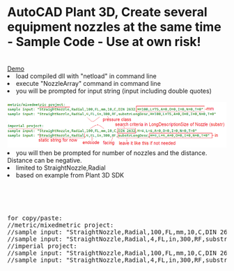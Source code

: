 # AutoCAD Plant 3D, Create several equipment nozzles at the same time - Sample Code - Use at own risk!
<br>
<a href="https://github.com/Henaccount/NozzleArray/blob/master/nozzleArray-Demo.gif">Demo</a>
<br>
<li>load compiled dll with "netload" in command line</li>
<li>execute "NozzleArray" command in command line</li>
<li>you will be prompted for input string (input including double quotes)</li><br>
<img src="https://github.com/Henaccount/NozzleArray/blob/master/nozzleArry-Input.png"><br>
<li>you will then be prompted for number of nozzles and the distance. Distance can be negative.</li>
<li>limited to StraightNozzle,Radial</li>
<li>based on example from Plant 3D SDK</li>
<br><br><br><br>

<pre>
for copy/paste:
//metric/mixedmetric project:
//sample input: "StraightNozzle,Radial,100,FL,mm,10,C,DIN 2632,H=100,L=75,A=0,O=0,I=0,N=0,T=0"
//sample input: "StraightNozzle,Radial,4,FL,in,300,RF,substrLongDesc,H=100,L=75,A=0,O=0,I=0,N=0,T=0"
//imperial project:
//sample input: "StraightNozzle,Radial,100,FL,mm,10,C,DIN 2632,H=4,L=4,A=0,O=0,I=0,N=0,T=0"
//sample input: "StraightNozzle,Radial,4,FL,in,300,RF,substrLongDesc,H=4,L=4,A=0,O=0,I=0,N=0,T=0"
</pre>
